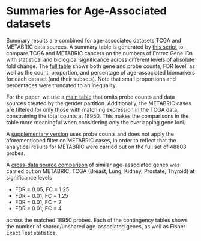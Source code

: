 # Summaries for Age-Associated datasets

Summary results are combined for age-associated datasets TCGA and METABRIC data sources. A summary table is generated by [this script](https://github.com/BCCRCMO/BrCa_Age_Associated/blob/master/main/code/Analysis_AgeAssociated_GeneCounts/AgeAssociated_GeneCounts.R) to compare TCGA and METABRIC cancers on the numbers of Entrez Gene IDs with statistical and biological significance across different levels of absolute fold change. The [full table](https://github.com/BCCRCMO/BrCa_Age_Associated/blob/master/main/code/Analysis_AgeAssociated_GeneCounts/AgeAssociated_GeneCounts.csv) shows both gene and probe counts, FDR level, as well as the count, proportion, and percentage of age-associated biomarkers for each dataset (and their subsets). Note that small proportions and percentages were truncated to an inequality.

For the paper, we use a [main table](https://github.com/BCCRCMO/BrCa_Age_Associated/blob/master/main/code/Analysis_AgeAssociated_GeneCounts/AgeAssociated_GeneCounts_Main.csv) that omits probe counts and data sources created by the gender partition. Additionally, the METABRIC cases are filtered for only those with matching expression in the TCGA data, constraining the total counts at 18950. This makes the comparisons in the table more meaningful when considering only the overlapping gene loci.

A [supplementary version](https://github.com/BCCRCMO/BrCa_Age_Associated/blob/master/main/code/Analysis_AgeAssociated_GeneCounts/AgeAssociated_GeneCounts_Supp.csv) uses probe counts and does not apply the aforementioned filter on METABRIC cases, in order to reflect that the analytical results for METABRIC were carried out on the full set of 48803 probes.

A [cross-data source comparison](https://github.com/BCCRCMO/BrCa_Age_Associated/blob/master/main/code/Analysis_AgeAssociated_GeneCounts/AgeAssociated_GeneSimilarities.pdf) of similar age-associated genes was carried out on METABRIC, TCGA (Breast, Lung, Kidney, Prostate, Thyroid) at significance levels

- FDR = 0.05, FC = 1.25
- FDR = 0.01, FC = 1.25
- FDR = 0.01, FC = 2
- FDR = 0.01, FC = 4

across the matched 18950 probes. Each of the contingency tables shows the number of shared/unshared age-associated genes, as well as Fisher Exact Test statistics.